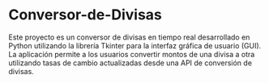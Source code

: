 # Conversor-de-Divisas
Este proyecto es un conversor de divisas en tiempo real desarrollado en Python utilizando la librería Tkinter para la interfaz gráfica de usuario (GUI). La aplicación permite a los usuarios convertir montos de una divisa a otra utilizando tasas de cambio actualizadas desde una API de conversión de divisas.
